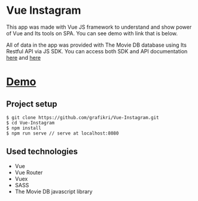 # Vue Instagram

This app was made with Vue JS framework to understand and show power of Vue and Its tools on SPA. You can see demo with link that is below.

All of data in the app was provided with The Movie DB database using Its Restful API via JS SDK. You can access both SDK and API documentation [here](https://github.com/cavestri/themoviedb-javascript-library) and [here](https://www.themoviedb.org/documentation/api)


# [Demo](http://vinstagram.khaledsaeid.me/)

## Project setup

```
$ git clone https://github.com/grafikri/Vue-Instagram.git
$ cd Vue-Instagram
$ npm install
$ npm run serve // serve at localhost:8080
```

## Used technologies

- Vue
- Vue Router
- Vuex
- SASS
- The Movie DB javascript library